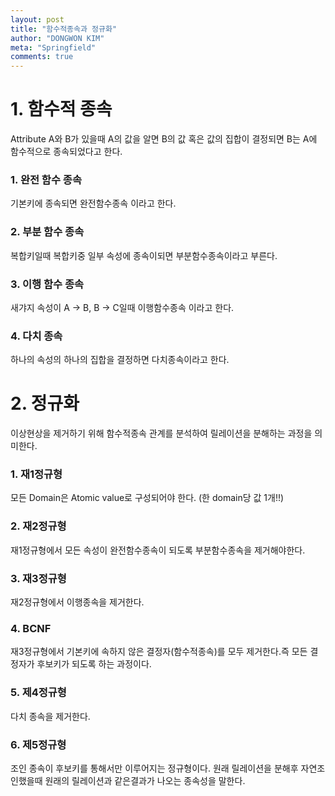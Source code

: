 ```yaml
---
layout: post
title: "함수적종속과 정규화"
author: "DONGWON KIM"
meta: "Springfield"
comments: true
---
```


# 1. 함수적 종속
Attribute A와 B가 있을때 A의 값을 알면 B의 값 혹은 값의 집합이 결정되면 B는 A에 함수적으로 종속되었다고 한다.

### 1. 완전 함수 종속
기본키에 종속되면 완전함수종속 이라고 한다.

### 2. 부분 함수 종속
복합키일때 복합키중 일부 속성에 종속이되면 부분함수종속이라고 부른다.

### 3. 이행 함수 종속
새갸지 속성이 A -> B, B -> C일때 이행함수종속 이라고 한다.

### 4. 다치 종속
하나의 속성의 하나의 집합을 결정하면 다치종속이라고 한다.



# 2. 정규화
이상현상을 제거하기 위해 함수적종속 관계를 분석하여 릴레이션을 분해하는 과정을 의미한다.

### 1. 재1정규형
모든 Domain은 Atomic value로 구성되어야 한다. (한 domain당 값 1개!!)

### 2. 재2정규형
재1정규형에서 모든 속성이 완전함수종속이 되도록 부분함수종속을 제거해야한다.

### 3. 재3정규형
재2정규형에서 이행종속을 제거한다.

### 4. BCNF
재3정규형에서 기본키에 속하지 않은 결정자(함수적종속)를 모두 제거한다.즉 모든 결정자가 후보키가 되도록 하는 과정이다.

### 5. 제4정규형
다치 종속을 제거한다.

### 6. 제5정규형
조인 종속이 후보키를 통해서만 이루어지는 정규형이다. 원래 릴레이션을 분해후 자연조인했을때 원래의 릴레이션과 같은결과가
나오는 종속성을 말한다.